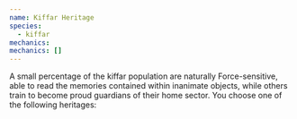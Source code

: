 ```yaml
---
name: Kiffar Heritage
species:
  - kiffar
mechanics:
mechanics: []
---
```

A small percentage of the kiffar population are naturally Force-sensitive, able to read the memories contained within inanimate objects, while others train to become proud guardians of their home sector. You choose one of the following heritages:
